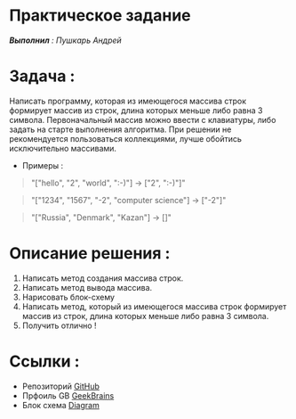 # **Практическое задание**
*__Выполнил__ : Пушкарь Андрей*

# Задача :
 Написать программу, которая из имеющегося массива строк формирует массив из строк, длина которых меньше либо равна 3 символа. Первоначальный массив можно ввести с клавиатуры, либо задать на старте выполнения алгоритма. При решении не рекомендуется пользоваться коллекциями, лучше обойтись исключительно массивами.

 * Примеры :
>"["hello", "2", "world", ":-)"] -> ["2", ":-)"]"

>"["1234", "1567", "-2", "computer science"] -> ["-2"]"

>"["Russia", "Denmark", "Kazan"] -> []"


# Описание решения :
 1. Написать метод создания массива строк.
 2. Написать метод вывода массива.
 3. Нарисовать блок-схему
 4. Написать метод, который из имеющегося массива строк формирует массив из строк, длина которых меньше либо равна 3 символа.
 5. Получить отлично !

 # Ссылки :

* Репозиторий [GitHub](https://github.com/Andr3wBro/PracticalTask)
* Прфоиль GB [GeekBrains](https://gb.ru/users/7468431)
* Блок схема [Diagram](https://github.com/Andr3wBro/PracticalTask/blob/main/MainTask.drawio.png)
